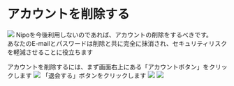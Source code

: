 # アカウントを削除する
![](/account/icatch.png)
Nipoを今後利用しないのであれば、アカウントの削除をするべきです。  
あなたのE-mailとパスワードは削除と共に完全に抹消され、セキュリティリスクを軽減させることに役立ちます

アカウントを削除するには、まず画面右上にある「アカウントボタン」をクリックします
![](/account/a8.png)
「退会する」ボタンをクリックします
![](/account/a16.png)
![](/account/a17.png)


